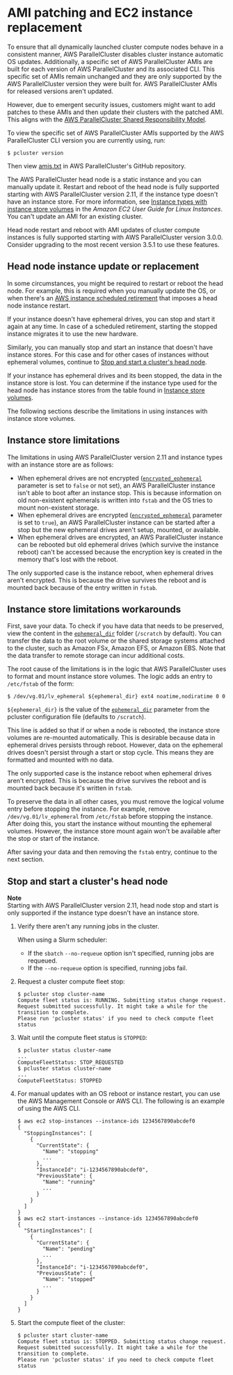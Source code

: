# AMI patching and EC2 instance replacement<a name="instance-updates-ami-patch"></a>

To ensure that all dynamically launched cluster compute nodes behave in a consistent manner, AWS ParallelCluster disables cluster instance automatic OS updates\. Additionally, a specific set of AWS ParallelCluster AMIs are built for each version of AWS ParallelCluster and its associated CLI\. This specific set of AMIs remain unchanged and they are only supported by the AWS ParallelCluster version they were built for\. AWS ParallelCluster AMIs for released versions aren't updated\.

However, due to emergent security issues, customers might want to add patches to these AMIs and then update their clusters with the patched AMI\. This aligns with the [AWS ParallelCluster Shared Responsibility Model](security.md)\.

To view the specific set of AWS ParallelCluster AMIs supported by the AWS ParallelCluster CLI version you are currently using, run:

```
$ pcluster version
```

Then view [amis\.txt](https://github.com/aws/aws-parallelcluster/blob/release-2.11/amis.txt) in AWS ParallelCluster's GitHub repository\.

The AWS ParallelCluster head node is a static instance and you can manually update it\. Restart and reboot of the head node is fully supported starting with AWS ParallelCluster version 2\.11, if the instance type doesn't have an instance store\. For more information, see [Instance types with instance store volumes](https://docs.aws.amazon.com/AWSEC2/latest/UserGuide/InstanceStorage.html#instance-store-volumes) in the *Amazon EC2 User Guide for Linux Instances*\. You can't update an AMI for an existing cluster\.

Head node restart and reboot with AMI updates of cluster compute instances is fully supported starting with AWS ParallelCluster version 3\.0\.0\. Consider upgrading to the most recent version 3\.5\.1 to use these features\.

## Head node instance update or replacement<a name="instance-updates-headnode"></a>

In some circumstances, you might be required to restart or reboot the head node\. For example, this is required when you manually update the OS, or when there's an [AWS instance scheduled retirement](https://docs.aws.amazon.com/AWSEC2/latest/UserGuide/instance-retirement.html) that imposes a head node instance restart\.

If your instance doesn't have ephemeral drives, you can stop and start it again at any time\. In case of a scheduled retirement, starting the stopped instance migrates it to use the new hardware\.

Similarly, you can manually stop and start an instance that doesn't have instance stores\. For this case and for other cases of instances without ephemeral volumes, continue to [Stop and start a cluster's head node](#instance-headnode-stop-start)\.

If your instance has ephemeral drives and its been stopped, the data in the instance store is lost\. You can determine if the instance type used for the head node has instance stores from the table found in [Instance store volumes](https://docs.aws.amazon.com/AWSEC2/latest/UserGuide/InstanceStorage.html#instance-store-volumes)\.

The following sections describe the limitations in using instances with instance store volumes\.

## Instance store limitations<a name="instance-store-limitations"></a>

The limitations in using AWS ParallelCluster version 2\.11 and instance types with an instance store are as follows:
+ When ephemeral drives are not encrypted \([`encrypted_ephemeral`](cluster-definition.md#encrypted-ephemeral) parameter is set to `false` or not set\), an AWS ParallelCluster instance isn't able to boot after an instance stop\. This is because information on old non\-existent ephemerals is written into `fstab` and the OS tries to mount non\-existent storage\.
+ When ephemeral drives are encrypted \([`encrypted_ephemeral`](cluster-definition.md#encrypted-ephemeral) parameter is set to `true`\), an AWS ParallelCluster instance can be started after a stop but the new ephemeral drives aren't setup, mounted, or available\.
+ When ephemeral drives are encrypted, an AWS ParallelCluster instance can be rebooted but old ephemeral drives \(which survive the instance reboot\) can't be accessed because the encryption key is created in the memory that's lost with the reboot\.

The only supported case is the instance reboot, when ephemeral drives aren't encrypted\. This is because the drive survives the reboot and is mounted back because of the entry written in `fstab`\.

## Instance store limitations workarounds<a name="instance-store-workarounds"></a>

First, save your data\. To check if you have data that needs to be preserved, view the content in the [`ephemeral_dir`](cluster-definition.md#ephemeral-dir) folder \(`/scratch` by default\)\. You can transfer the data to the root volume or the shared storage systems attached to the cluster, such as Amazon FSx, Amazon EFS, or Amazon EBS\. Note that the data transfer to remote storage can incur additional costs\.

The root cause of the limitations is in the logic that AWS ParallelCluster uses to format and mount instance store volumes\. The logic adds an entry to `/etc/fstab` of the form:

```
$ /dev/vg.01/lv_ephemeral ${ephemeral_dir} ext4 noatime,nodiratime 0 0
```

`${ephemeral_dir}` is the value of the [`ephemeral_dir`](cluster-definition.md#ephemeral-dir) parameter from the pcluster configuration file \(defaults to `/scratch`\)\.

This line is added so that if or when a node is rebooted, the instance store volumes are re\-mounted automatically\. This is desirable because data in ephemeral drives persists through reboot\. However, data on the ephemeral drives doesn't persist through a start or stop cycle\. This means they are formatted and mounted with no data\.

The only supported case is the instance reboot when ephemeral drives aren't encrypted\. This is because the drive survives the reboot and is mounted back because it's written in `fstab`\.

To preserve the data in all other cases, you must remove the logical volume entry before stopping the instance\. For example, remove `/dev/vg.01/lv_ephemeral` from `/etc/fstab` before stopping the instance\. After doing this, you start the instance without mounting the ephemeral volumes\. However, the instance store mount again won't be available after the stop or start of the instance\.

After saving your data and then removing the `fstab` entry, continue to the next section\.

## Stop and start a cluster's head node<a name="instance-headnode-stop-start"></a>

**Note**  
Starting with AWS ParallelCluster version 2\.11, head node stop and start is only supported if the instance type doesn't have an instance store\.

1. Verify there aren't any running jobs in the cluster\.

   When using a Slurm scheduler:
   + If the `sbatch` `--no-requeue` option isn't specified, running jobs are requeued\.
   + If the `--no-requeue` option is specified, running jobs fail\.

1. Request a cluster compute fleet stop:

   ```
   $ pcluster stop cluster-name
   Compute fleet status is: RUNNING. Submitting status change request.
   Request submitted successfully. It might take a while for the transition to complete.
   Please run 'pcluster status' if you need to check compute fleet status
   ```

1. Wait until the compute fleet status is `STOPPED`:

   ```
   $ pcluster status cluster-name
   ...
   ComputeFleetStatus: STOP_REQUESTED
   $ pcluster status cluster-name
   ...
   ComputeFleetStatus: STOPPED
   ```

1. For manual updates with an OS reboot or instance restart, you can use the AWS Management Console or AWS CLI\. The following is an example of using the AWS CLI\.

   ```
   $ aws ec2 stop-instances --instance-ids 1234567890abcdef0
   {
     "StoppingInstances": [
       {
         "CurrentState": {
           "Name": "stopping"
           ...
         },
         "InstanceId": "i-1234567890abcdef0",
         "PreviousState": {
           "Name": "running"
           ...
         }
       }
     ]
   }
   $ aws ec2 start-instances --instance-ids 1234567890abcdef0
   {
     "StartingInstances": [
       {
         "CurrentState": {
           "Name": "pending"
           ...
         },
         "InstanceId": "i-1234567890abcdef0",
         "PreviousState": {
           "Name": "stopped"
           ...
         }
       }
     ]
   }
   ```

1. Start the compute fleet of the cluster:

   ```
   $ pcluster start cluster-name
   Compute fleet status is: STOPPED. Submitting status change request.
   Request submitted successfully. It might take a while for the transition to complete.
   Please run 'pcluster status' if you need to check compute fleet status
   ```